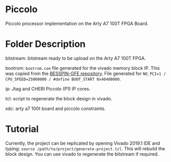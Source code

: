 # Piccolo

Piccolo processor implementation on the Arty A7 100T FPGA Board. 

# Folder Description

bitstream: bitstream ready to be upload on the Arty A7 100T FPGA.

bootrom: `bootrom.coe` file generated for the vivado memory block IP. This was copied from the [BESSPIN-GFE repository](https://github.com/GaloisInc/BESSPIN-GFE). File generated for `NO_PCI=1 / CPU_SPEED=25000000 / #define BOOT_START 0x40400000`.

ip: Jtag and CHERI Piccolo (P1) IP cores. 

tcl: script to regenerate the block design in vivado.

xdc: arty a7 100t board and piccolo constraints.

# Tutorial

Currently, the project can be replicated by opening Vivado 2019.1 IDE and typing: `source /path/to/project/generate-project.tcl`. This will rebuild the block design. You can use vivado to regenerate the bitstream if required.



